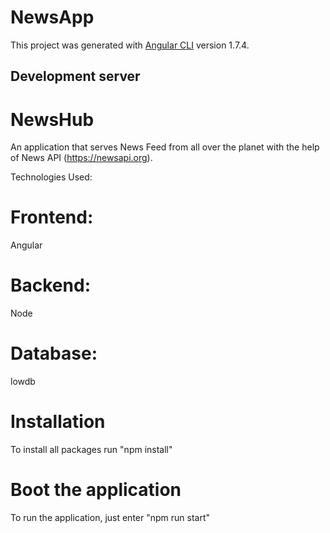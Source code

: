 # NewsApp

This project was generated with [Angular CLI](https://github.com/angular/angular-cli) version 1.7.4.

## Development server


# NewsHub

An application that serves News Feed from all over the planet with the help of News API (https://newsapi.org).

Technologies Used:

# Frontend:
  Angular

# Backend:
  Node

# Database:
  lowdb

# Installation
  To install all packages run "npm install"
  
# Boot the application
  To run the application, just enter "npm run start"
